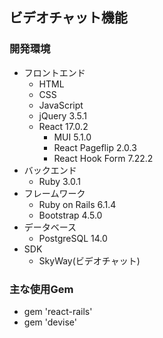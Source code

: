 ## ビデオチャット機能
### 開発環境
- フロントエンド
  - HTML
  - CSS
  - JavaScript
  - jQuery 3.5.1
  - React 17.0.2
    - MUI 5.1.0
    - React Pageflip 2.0.3
    - React Hook Form 7.22.2
- バックエンド
  - Ruby 3.0.1
- フレームワーク
  - Ruby on Rails 6.1.4
  - Bootstrap 4.5.0
- データベース
  - PostgreSQL 14.0
- SDK
  - SkyWay(ビデオチャット)

### 主な使用Gem
- gem 'react-rails'
- gem 'devise'